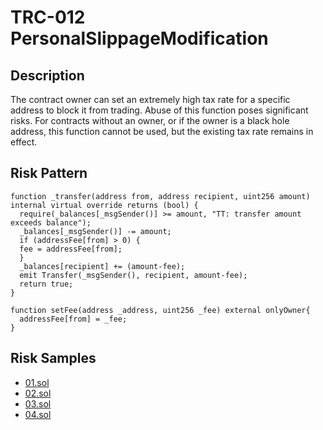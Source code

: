 
# TRC-012 PersonalSlippageModification
## Description

The contract owner can set an extremely high tax rate for a specific address to block it from trading. Abuse of this function poses significant risks. For contracts without an owner, or if the owner is a black hole address, this function cannot be used, but the existing tax rate remains in effect.

## Risk Pattern

```solidity
function _transfer(address from, address recipient, uint256 amount) internal virtual override returns (bool) {
  require(_balances[_msgSender()] >= amount, "TT: transfer amount exceeds balance");
  _balances[_msgSender()] -= amount;
  if (addressFee[from] > 0) {
  fee = addressFee[from];
  }
  _balances[recipient] += (amount-fee);
  emit Transfer(_msgSender(), recipient, amount-fee);
  return true;
}

function setFee(address _address, uint256 _fee) external onlyOwner{
  addressFee[from] = _fee;
}
```

## Risk Samples
 
- [01.sol](https://github.com/cryptousersecurity/token-risk-classification/blob/main/src/TRC-012/samples/01.sol) 
- [02.sol](https://github.com/cryptousersecurity/token-risk-classification/blob/main/src/TRC-012/samples/02.sol) 
- [03.sol](https://github.com/cryptousersecurity/token-risk-classification/blob/main/src/TRC-012/samples/03.sol) 
- [04.sol](https://github.com/cryptousersecurity/token-risk-classification/blob/main/src/TRC-012/samples/04.sol)
